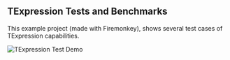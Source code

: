 ## TExpression Tests and Benchmarks

This example project (made with Firemonkey), shows several test cases of TExpression capabilities.

![TExpression Test Demo](https://github.com/Steema/BI/docs/img/TeeBI_TExpression_Tests.png)
